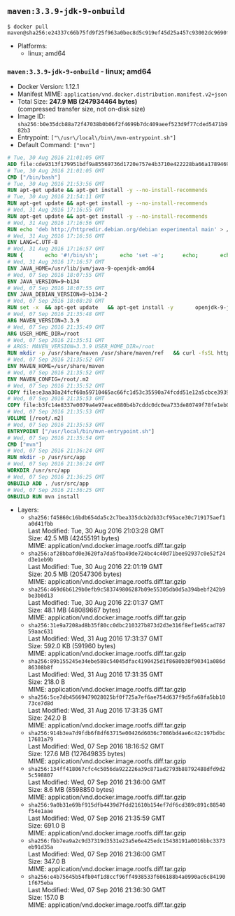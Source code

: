## `maven:3.3.9-jdk-9-onbuild`

```console
$ docker pull maven@sha256:e24337c66b75fd9f25f963a0bec8d5c919ef45d25a457c93002dc9690f2ca5f4
```

-	Platforms:
	-	linux; amd64

### `maven:3.3.9-jdk-9-onbuild` - linux; amd64

-	Docker Version: 1.12.1
-	Manifest MIME: `application/vnd.docker.distribution.manifest.v2+json`
-	Total Size: **247.9 MB (247934464 bytes)**  
	(compressed transfer size, not on-disk size)
-	Image ID: `sha256:b0e35dcb88a72f47038b0b06f2f4699b7dc409aeef523d9f77cded5471b982b3`
-	Entrypoint: `["\/usr\/local\/bin\/mvn-entrypoint.sh"]`
-	Default Command: `["mvn"]`

```dockerfile
# Tue, 30 Aug 2016 21:01:05 GMT
ADD file:cde9313f179951bdf9a85569736d1720e757e4b3710e422228ba66a1789469a9 in / 
# Tue, 30 Aug 2016 21:01:05 GMT
CMD ["/bin/bash"]
# Tue, 30 Aug 2016 21:53:56 GMT
RUN apt-get update && apt-get install -y --no-install-recommends 		ca-certificates 		curl 		wget 	&& rm -rf /var/lib/apt/lists/*
# Tue, 30 Aug 2016 21:54:11 GMT
RUN apt-get update && apt-get install -y --no-install-recommends 		bzr 		git 		mercurial 		openssh-client 		subversion 				procps 	&& rm -rf /var/lib/apt/lists/*
# Wed, 31 Aug 2016 17:16:55 GMT
RUN apt-get update && apt-get install -y --no-install-recommends 		bzip2 		unzip 		xz-utils 	&& rm -rf /var/lib/apt/lists/*
# Wed, 31 Aug 2016 17:16:56 GMT
RUN echo 'deb http://httpredir.debian.org/debian experimental main' > /etc/apt/sources.list.d/experimental.list
# Wed, 31 Aug 2016 17:16:56 GMT
ENV LANG=C.UTF-8
# Wed, 31 Aug 2016 17:16:57 GMT
RUN { 		echo '#!/bin/sh'; 		echo 'set -e'; 		echo; 		echo 'dirname "$(dirname "$(readlink -f "$(which javac || which java)")")"'; 	} > /usr/local/bin/docker-java-home 	&& chmod +x /usr/local/bin/docker-java-home
# Wed, 31 Aug 2016 17:16:57 GMT
ENV JAVA_HOME=/usr/lib/jvm/java-9-openjdk-amd64
# Wed, 07 Sep 2016 18:07:55 GMT
ENV JAVA_VERSION=9~b134
# Wed, 07 Sep 2016 18:07:55 GMT
ENV JAVA_DEBIAN_VERSION=9~b134-2
# Wed, 07 Sep 2016 18:08:28 GMT
RUN set -x 	&& apt-get update 	&& apt-get install -y 		openjdk-9-jdk-headless="$JAVA_DEBIAN_VERSION" 	&& rm -rf /var/lib/apt/lists/* 	&& [ "$JAVA_HOME" = "$(docker-java-home)" ]
# Wed, 07 Sep 2016 21:35:48 GMT
ARG MAVEN_VERSION=3.3.9
# Wed, 07 Sep 2016 21:35:49 GMT
ARG USER_HOME_DIR=/root
# Wed, 07 Sep 2016 21:35:51 GMT
# ARGS: MAVEN_VERSION=3.3.9 USER_HOME_DIR=/root
RUN mkdir -p /usr/share/maven /usr/share/maven/ref   && curl -fsSL http://apache.osuosl.org/maven/maven-3/$MAVEN_VERSION/binaries/apache-maven-$MAVEN_VERSION-bin.tar.gz     | tar -xzC /usr/share/maven --strip-components=1   && ln -s /usr/share/maven/bin/mvn /usr/bin/mvn
# Wed, 07 Sep 2016 21:35:52 GMT
ENV MAVEN_HOME=/usr/share/maven
# Wed, 07 Sep 2016 21:35:52 GMT
ENV MAVEN_CONFIG=/root/.m2
# Wed, 07 Sep 2016 21:35:52 GMT
COPY file:e3aa30a24fcf60a59710465ac66fc1d53c35590a74fcdd51e12a5cbce393904b in /usr/local/bin/mvn-entrypoint.sh 
# Wed, 07 Sep 2016 21:35:53 GMT
COPY file:b3fc14e8337e0079a4e97eace880b4b7cddc0dc0ea733de80749f78fe1eb089a in /usr/share/maven/ref/ 
# Wed, 07 Sep 2016 21:35:53 GMT
VOLUME [/root/.m2]
# Wed, 07 Sep 2016 21:35:53 GMT
ENTRYPOINT ["/usr/local/bin/mvn-entrypoint.sh"]
# Wed, 07 Sep 2016 21:35:54 GMT
CMD ["mvn"]
# Wed, 07 Sep 2016 21:36:24 GMT
RUN mkdir -p /usr/src/app
# Wed, 07 Sep 2016 21:36:24 GMT
WORKDIR /usr/src/app
# Wed, 07 Sep 2016 21:36:25 GMT
ONBUILD ADD . /usr/src/app
# Wed, 07 Sep 2016 21:36:25 GMT
ONBUILD RUN mvn install
```

-	Layers:
	-	`sha256:f45860c16bdb654da5c2c7bea335dcb2db33cf95ace30c719175aef1a0d41fbb`  
		Last Modified: Tue, 30 Aug 2016 21:03:28 GMT  
		Size: 42.5 MB (42455191 bytes)  
		MIME: application/vnd.docker.image.rootfs.diff.tar.gzip
	-	`sha256:af28bbafd0e3620fa7da5fba49de724bc4c40d71bee92937c0e52f24d3e1eb9b`  
		Last Modified: Tue, 30 Aug 2016 22:01:19 GMT  
		Size: 20.5 MB (20547306 bytes)  
		MIME: application/vnd.docker.image.rootfs.diff.tar.gzip
	-	`sha256:469d6b6129b0efb9c583749806287b09e55305db0d5a394bebf242b9be3b0d13`  
		Last Modified: Tue, 30 Aug 2016 22:01:37 GMT  
		Size: 48.1 MB (48089667 bytes)  
		MIME: application/vnd.docker.image.rootfs.diff.tar.gzip
	-	`sha256:31e9a7208ad8b35f80cc0dbc210327b873d2d3e316f8ef1e65cad78759aac631`  
		Last Modified: Wed, 31 Aug 2016 17:31:37 GMT  
		Size: 592.0 KB (591960 bytes)  
		MIME: application/vnd.docker.image.rootfs.diff.tar.gzip
	-	`sha256:89b155245e34ebe588c54045dfac4190425d1f8680b38f90341a086d86308b8f`  
		Last Modified: Wed, 31 Aug 2016 17:31:35 GMT  
		Size: 218.0 B  
		MIME: application/vnd.docker.image.rootfs.diff.tar.gzip
	-	`sha256:5ce7db45669479028025bf0f725a7ef6ae754d637f9d5fa68fa5bb1073ce7d8d`  
		Last Modified: Wed, 31 Aug 2016 17:31:35 GMT  
		Size: 242.0 B  
		MIME: application/vnd.docker.image.rootfs.diff.tar.gzip
	-	`sha256:914b3ea7d9fdb6f8df63715e00426d6036c7086bd4ae6c42c197bdbc17681a79`  
		Last Modified: Wed, 07 Sep 2016 18:16:52 GMT  
		Size: 127.6 MB (127649835 bytes)  
		MIME: application/vnd.docker.image.rootfs.diff.tar.gzip
	-	`sha256:134ff418067cfc4c5056da922226a39c871ad2793b88792488dfd9d25c598807`  
		Last Modified: Wed, 07 Sep 2016 21:36:00 GMT  
		Size: 8.6 MB (8598850 bytes)  
		MIME: application/vnd.docker.image.rootfs.diff.tar.gzip
	-	`sha256:9a0b31e69bf915dfb4439d7fdd21610b154ef7df6cd389c891c88540f54e1aae`  
		Last Modified: Wed, 07 Sep 2016 21:35:59 GMT  
		Size: 691.0 B  
		MIME: application/vnd.docker.image.rootfs.diff.tar.gzip
	-	`sha256:fbb7ea9a2c9d37319d3531e23a5e6e425edc15438191a0016bbc3373eb91d35a`  
		Last Modified: Wed, 07 Sep 2016 21:36:00 GMT  
		Size: 347.0 B  
		MIME: application/vnd.docker.image.rootfs.diff.tar.gzip
	-	`sha256:e4b75645b54fb04f1d8ccf96ff4938533f606188b4a0990ac6c841901f675eba`  
		Last Modified: Wed, 07 Sep 2016 21:36:30 GMT  
		Size: 157.0 B  
		MIME: application/vnd.docker.image.rootfs.diff.tar.gzip
